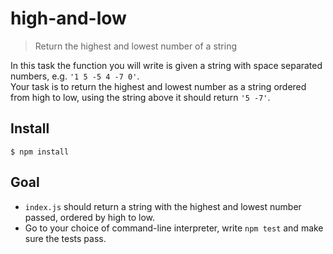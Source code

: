 # high-and-low

> Return the highest and lowest number of a string

In this task the function you will write is given a string with space separated numbers, e.g. `'1 5 -5 4 -7 0'`.<br>
Your task is to return the highest and lowest number as a string ordered from high to low, using the string above it should return `'5 -7'`.


## Install

```
$ npm install
```


## Goal

- `index.js` should return a string with the highest and lowest number passed, ordered by high to low.
- Go to your choice of command-line interpreter, write `npm test` and make sure the tests pass.
